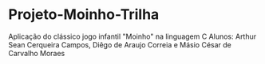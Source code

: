 # Projeto-Moinho-Trilha
Aplicação do clássico jogo infantil "Moinho" na linguagem C
Alunos: Arthur Sean Cerqueira Campos, Diêgo de Araujo Correia e Másio César de Carvalho Moraes
